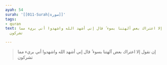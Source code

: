 ```yaml
---
ayah: 54
surah: '[[011-Surah|سورة]]'
tags:
- quran
text: إن نقول إلا اعتراك بعض آلهتنا بسوء ۗ قال إني أشهد الله واشهدوا أني بريء مما
  تشركون

---
```

> إن نقول إلا اعتراك بعض آلهتنا بسوء ۗ قال إني أشهد الله واشهدوا أني بريء مما تشركون
